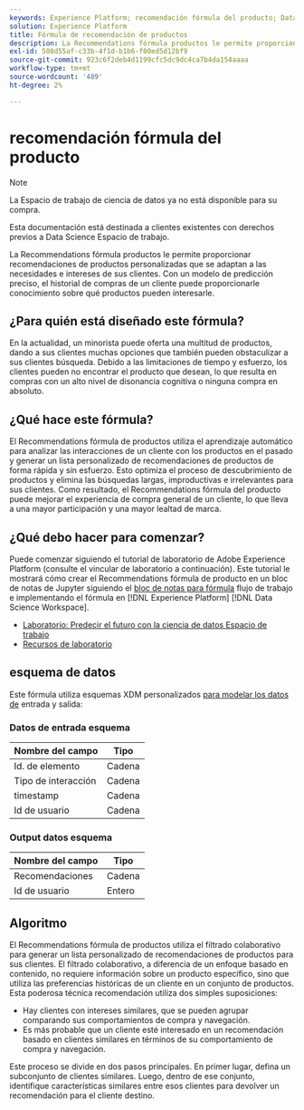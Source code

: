 ```yaml
---
keywords: Experience Platform; recomendación fórmula del producto; Data Science Espacio de trabajo; temas populares; Recetas; Pre versión fórmula
solution: Experience Platform
title: Fórmula de recomendación de productos
description: La Recommendations fórmula productos le permite proporcionar recomendaciones de productos personalizadas que se adaptan a las necesidades e intereses de sus clientes. Con un modelo de predicción preciso, el historial de compras de un cliente puede proporcionarle conocimiento sobre qué productos pueden interesarle.
exl-id: 508d55af-c33b-4f1d-b1b6-f00ed5d12bf9
source-git-commit: 923c6f2deb4d1199cfc5dc9dc4ca7b4da154aaaa
workflow-type: tm+mt
source-wordcount: '489'
ht-degree: 2%

---
```


# recomendación fórmula del producto

>[!NOTE]
>
>La Espacio de trabajo de ciencia de datos ya no está disponible para su compra.
>
>Esta documentación está destinada a clientes existentes con derechos previos a Data Science Espacio de trabajo.

La Recommendations fórmula productos le permite proporcionar recomendaciones de productos personalizadas que se adaptan a las necesidades e intereses de sus clientes. Con un modelo de predicción preciso, el historial de compras de un cliente puede proporcionarle conocimiento sobre qué productos pueden interesarle.

## ¿Para quién está diseñado este fórmula?

En la actualidad, un minorista puede oferta una multitud de productos, dando a sus clientes muchas opciones que también pueden obstaculizar a sus clientes búsqueda. Debido a las limitaciones de tiempo y esfuerzo, los clientes pueden no encontrar el producto que desean, lo que resulta en compras con un alto nivel de disonancia cognitiva o ninguna compra en absoluto.

## ¿Qué hace este fórmula?

El Recommendations fórmula de productos utiliza el aprendizaje automático para analizar las interacciones de un cliente con los productos en el pasado y generar un lista personalizado de recomendaciones de productos de forma rápida y sin esfuerzo. Esto optimiza el proceso de descubrimiento de productos y elimina las búsquedas largas, improductivas e irrelevantes para sus clientes. Como resultado, el Recommendations fórmula del producto puede mejorar el experiencia de compra general de un cliente, lo que lleva a una mayor participación y una mayor lealtad de marca.

## ¿Qué debo hacer para comenzar?

Puede comenzar siguiendo el tutorial de laboratorio de Adobe Experience Platform (consulte el vincular de laboratorio a continuación). Este tutorial le mostrará cómo crear el Recommendations fórmula de producto en un bloc de notas de Jupyter siguiendo el [bloc de notas para fórmula](../jupyterlab/create-a-model.md) flujo de trabajo e implementando el fórmula en [!DNL Experience Platform] [!DNL Data Science Workspace].

* [Laboratorio: Predecir el futuro con la ciencia de datos Espacio de trabajo](https://expleague.azureedge.net/labs/L777/index.html)
* [Recursos de laboratorio](https://github.com/adobe/experience-platform-dsw-reference/tree/master/Summit/2019/resources)

## esquema de datos

Este fórmula utiliza esquemas XDM personalizados [para modelar los datos de](../../xdm/schema/field-dictionary.md) entrada y salida:

### Datos de entrada esquema

| Nombre del campo | Tipo |
| --- | --- |
| Id. de elemento | Cadena |
| Tipo de interacción | Cadena |
| timestamp | Cadena |
| Id de usuario | Cadena |

### Output datos esquema

| Nombre del campo | Tipo |
| --- | --- |
| Recomendaciones | Cadena |
| Id de usuario | Entero |

## Algoritmo

El Recommendations fórmula de productos utiliza el filtrado colaborativo para generar un lista personalizado de recomendaciones de productos para sus clientes. El filtrado colaborativo, a diferencia de un enfoque basado en contenido, no requiere información sobre un producto específico, sino que utiliza las preferencias históricas de un cliente en un conjunto de productos. Esta poderosa técnica recomendación utiliza dos simples suposiciones:
* Hay clientes con intereses similares, que se pueden agrupar comparando sus comportamientos de compra y navegación.
* Es más probable que un cliente esté interesado en un recomendación basado en clientes similares en términos de su comportamiento de compra y navegación.

Este proceso se divide en dos pasos principales. En primer lugar, defina un subconjunto de clientes similares. Luego, dentro de ese conjunto, identifique características similares entre esos clientes para devolver un recomendación para el cliente destino.
